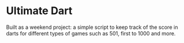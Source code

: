 # Ultimate Dart

Built as a weekend project: a simple script to keep track of the score in darts for different types of games such as 501, first to 1000 and more.
